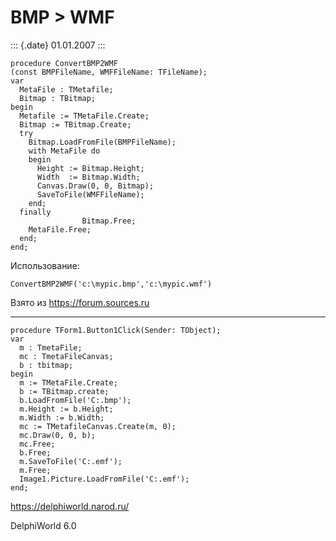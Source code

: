 BMP \> WMF
==========

::: {.date}
01.01.2007
:::

    procedure ConvertBMP2WMF
    (const BMPFileName, WMFFileName: TFileName); 
    var 
      MetaFile : TMetafile; 
      Bitmap : TBitmap; 
    begin 
      Metafile := TMetaFile.Create; 
      Bitmap := TBitmap.Create; 
      try 
        Bitmap.LoadFromFile(BMPFileName); 
        with MetaFile do 
        begin 
          Height := Bitmap.Height; 
          Width  := Bitmap.Width; 
          Canvas.Draw(0, 0, Bitmap); 
          SaveToFile(WMFFileName); 
        end; 
      finally
                    Bitmap.Free; 
        MetaFile.Free; 
      end; 
    end;

Использование:

    ConvertBMP2WMF('c:\mypic.bmp','c:\mypic.wmf')

Взято из <https://forum.sources.ru>

------------------------------------------------------------------------

    procedure TForm1.Button1Click(Sender: TObject);
    var
      m : TmetaFile;
      mc : TmetaFileCanvas;
      b : tbitmap;
    begin
      m := TMetaFile.Create;
      b := TBitmap.create;
      b.LoadFromFile('C:.bmp');
      m.Height := b.Height;
      m.Width := b.Width;
      mc := TMetafileCanvas.Create(m, 0);
      mc.Draw(0, 0, b);
      mc.Free;
      b.Free;
      m.SaveToFile('C:.emf');
      m.Free;
      Image1.Picture.LoadFromFile('C:.emf');
    end;

<https://delphiworld.narod.ru/>

DelphiWorld 6.0
